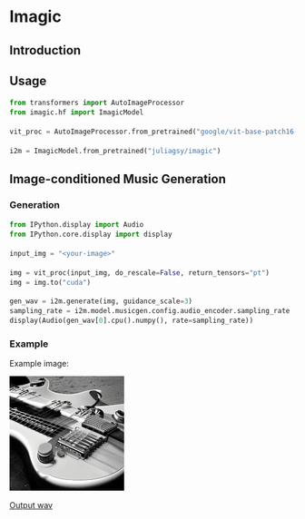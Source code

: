 # Imagic

## Introduction

## Usage

```python
from transformers import AutoImageProcessor
from imagic.hf import ImagicModel

vit_proc = AutoImageProcessor.from_pretrained("google/vit-base-patch16-224-in21k", low_cpu_mem_usage=True)

i2m = ImagicModel.from_pretrained("juliagsy/imagic")
```

## Image-conditioned Music Generation

### Generation

```python
from IPython.display import Audio
from IPython.core.display import display

input_img = "<your-image>"

img = vit_proc(input_img, do_rescale=False, return_tensors="pt")
img = img.to("cuda")

gen_wav = i2m.generate(img, guidance_scale=3)
sampling_rate = i2m.model.musicgen.config.audio_encoder.sampling_rate
display(Audio(gen_wav[0].cpu().numpy(), rate=sampling_rate))
```

### Example

Example image:

<img width="40%" src="examples/img_5.png">

[Output wav](examples/wav_5.wav)

